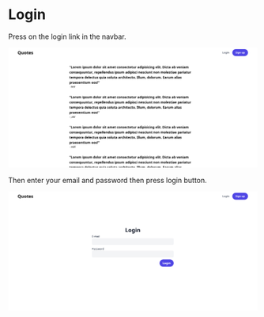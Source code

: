 # Login

Press on the login link in the navbar.

![home page](screenshots/home.png)

Then enter your email and password then press login button.

![login page](screenshots/login.png)
